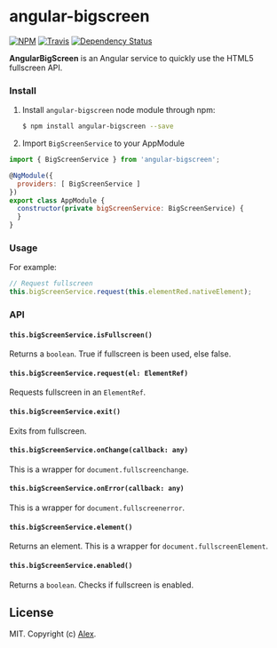 # angular-bigscreen
[![NPM][npm-image]][npm-url]
[![Travis][travis-image]](travis-url)
[![Dependency Status][dependency-status-image]](dependency-status-url)

**AngularBigScreen** is an Angular service to quickly use the HTML5 fullscreen API.

### Install

1. Install `angular-bigscreen` node module through npm:

	```bash
	$ npm install angular-bigscreen --save
	```

2. Import `BigScreenService` to your AppModule

  ```js
  import { BigScreenService } from 'angular-bigscreen';
  
  @NgModule({
    providers: [ BigScreenService ]
  })
  export class AppModule {
    constructor(private bigScreenService: BigScreenService) {
    }
  }
  ```

### Usage

For example:

  ```js
  // Request fullscreen
  this.bigScreenService.request(this.elementRed.nativeElement);
  ```

### API

#### `this.bigScreenService.isFullscreen()`

Returns a `boolean`. True if fullscreen is been used, else false. 

#### `this.bigScreenService.request(el: ElementRef)`

Requests fullscreen in an `ElementRef`.

#### `this.bigScreenService.exit()`

Exits from fullscreen.

#### `this.bigScreenService.onChange(callback: any)`

This is a wrapper for `document.fullscreenchange`.

#### `this.bigScreenService.onError(callback: any)`

This is a wrapper for `document.fullscreenerror`.

#### `this.bigScreenService.element()`

Returns an element. This is a wrapper for `document.fullscreenElement`.

#### `this.bigScreenService.enabled()`

Returns a `boolean`. Checks if fullscreen is enabled.

## License

MIT. Copyright (c) [Alex](https://github.com/alxhotel).

[npm-image]: https://img.shields.io/npm/v/angular-bigscreen.svg
[npm-url]: https://npmjs.org/package/angular-bigscreen
[travis-image]: https://img.shields.io/travis/alxhotel/angular-bigscreen/master.svg
[travis-url]: https://travis-ci.org/alxhotel/angular-bigscreen
[dependency-status-image]: https://david-dm.org/alxhotel/angular-bigscreen.svg
[dependency-status-url]: https://david-dm.org/alxhotel/angular-bigscreen

